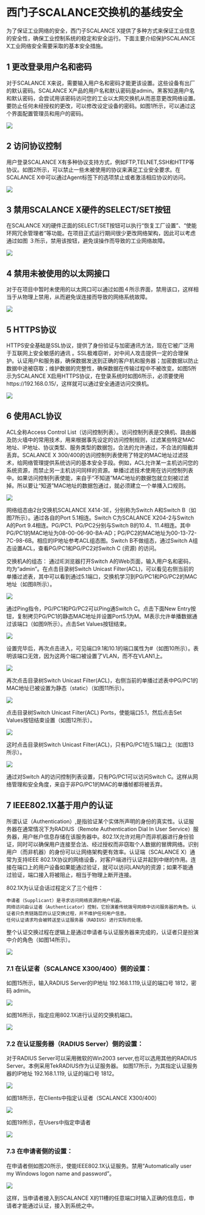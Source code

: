 # 西门子SCALANCE交换机的基线安全
为了保证工业网络的安全，西门子SCALANCE X提供了多种方式来保证工业信息的安全性，确保工业控制系统的稳定和安全运行。下面主要介绍保护SCALANCE X工业网络安全需要采取的基本安全措施。

## 1 更改登录用户名和密码
对于SCALANCE X来说，需要输入用户名和密码才能更该设置。这些设备有出厂的默认密码。SCALANCE X产品的用户名和默认密码是admin。黑客知道用户名和默认密码，会尝试用该密码访问您的工业以太网交换机从而恶意更改网络设置。要防止任何未经授权的更改，可以修改设定设备的密码。如图1所示，可以通过这个界面配置管理员和用户的密码。

![](/img/西门子交换机基线安全/1.png)

## 2 访问协议控制
用户登录SCALANCE X有多种协议支持方式，例如FTP,TELNET,SSH和HTTP等协议。如图2所示，可以禁止一些未被使用的协议来满足工业安全要求。在SCALANCE X中可以通过Agent标签下的选项禁止或者激活相应协议的访问。

![](/img/西门子交换机基线安全/2.png)

## 3 禁用SCALANCE X硬件的SELECT/SET按钮
在SCALANCE X的硬件正面的SELECT/SET按钮可以执行“恢复工厂设置”、“使能环网冗余管理者”等功能。在项目正式运行期间很少更改网络架构，因此可以考虑通过如图 ３所示，禁用该按钮，避免误操作而导致的工业网络故障。

![](/img/西门子交换机基线安全/3.png)

## 4 禁用未被使用的以太网接口
对于在项目中暂时未使用的以太网口可以通过如图４所示界面，禁用该口，这样相当于从物理上禁用，从而避免误连接而导致的网络系统故障。

![](/img/西门子交换机基线安全/4.png)

## 5 HTTPS协议
HTTPS安全基础是SSL协议，提供了身份验证与加密通讯方法，现在它被广泛用于互联网上安全敏感的通讯 。SSL极难窃听，对中间人攻击提供一定的合理保护。认证用户和服务器，确保数据发送到正确的客户机和服务器；加密数据以防止数据中途被窃取；维护数据的完整性，确保数据在传输过程中不被改变。如图5所示为SCALANCE X启用HTTPS协议，在登录系统时如图6所示，必须要使用https://192.168.0.15/，这样就可以通过安全通道访问交换机。

![](/img/西门子交换机基线安全/5.png)

## 6 使用ACL协议
ACL全称Access Control List（访问控制列表）。访问控制列表是交换机、路由器及防火墙中的常用技术，用来根据事先设定的访问控制规则，过滤某些特定MAC地址、IP地址、协议类型、服务类型的数据包，合法的允许通过，不合法的阻截并丢弃。SCALANCE X 300/400的访问控制列表使用了特定的MAC地址过滤技术，给网络管理提供系统访问的基本安全手段。例如，ACL允许某一主机访问您的系统资源，而禁止另一主机访问同样的资源。单播过滤技术使用在访问控制列表中。如果访问控制列表使能，来自于“不知道”MAC地址的数据包就立刻被过滤掉。所以要让“知道”MAC地址的数据包通过，就必须建立一个单播入口规则。

![](/img/西门子交换机基线安全/6.png)

网络组态由2台交换机SCALANCE X414-3E，分别称为Switch A和Switch B（如图7所示）。通过各自的Port 5.1相连。Switch C为SCALANCE X204-2与Switch A的Port 9.4相连。PG/PC1、PG/PC2分别与Switch B的10.4、11.4相连。其中PG/PC1的MAC地址为08-00-06-90-BA-AD；PG/PC2的MAC地址为00-13-72-7C-98-6B。相应的IP地址参考ACL组态图。Switch B不做组态，通过Switch A组态设置ACL，查看PG/PC1和PG/PC2对Switch C (资源) 的访问。

交换机A的组态：
通过IE浏览器打开Switch A的Web页面，输入用户名和密码，均为“admin”。在点击目录树Switch Unicast Filter(ACL)，可以看见右侧当前的单播过滤表，其中可以看到通过5.1端口，交换机学习到PG/PC1和PG/PC2的MAC地址（如图8所示）。

![](/img/西门子交换机基线安全/7.png)

通过Ping指令，PG/PC1和PG/PC2可以Ping通Switch C。点击下面New Entry按钮，复制拷贝PG/PC1的静态MAC地址并设置Port5.1为M。M表示允许单播数据通过该端口（如图9所示）。点击Set Values按钮结束。

![](/img/西门子交换机基线安全/8.png)

设置完毕后，再次点击进入，可见端口9.1和10.1的端口属性为#（如图10所示）。表明该端口无效，因为这两个端口被设置了VLAN，而不在VLAN1上。

![](/img/西门子交换机基线安全/9.png)

再次点击目录树Switch Unicast Filter(ACL)，右侧当前的单播过滤表中PG/PC1的MAC地址已被设置为静态（static）（如图11所示）。

![](/img/西门子交换机基线安全/10.png)

点击目录树Switch Unicast Filter(ACL) Ports，使能端口5.1，然后点击Set Values按钮结束设置（如图12所示）。

![](/img/西门子交换机基线安全/11.png)

这时点击目录树Switch Unicast Filter(ACL)，只有PG/PC1在5.1端口上（如图13所示）。

![](/img/西门子交换机基线安全/12.png)

通过对Switch A的访问控制列表设置，只有PG/PC1可以访问Switch C。这样从网络管理和安全角度，来自于非PG/PC1的MAC的单播帧都将被丢弃。

## 7 IEEE802.1X基于用户的认证
所谓认证（Authentication）,是指验证某个实体所声明的身份的真实性。认证服务器在通常情况下为RADIUS（Remote Authentication Dial In User Service）服务器，用户帐户信息存储在该服务器中。802.1X允许对用户而非机器进行身份验证，同时可以确保用户连接至合法、经过授权而非窃取个人数据的冒牌网络。识别用户（而非机器）的身份可以让网络架构更有效率。认证端（SCALANCE X）通常为支持IEEE 802.1X协议的网络设备，对客户端进行认证并起到中继的作用。连接在端口上的用户设备如果能通过验证，就可以访问LAN内的资源；如果不能通过验证，端口接入将被阻止，相当于物理上断开连接。

802.1X为认证会话过程定义了三个组件：

    申请者（Supplicant）是寻求访问网络资源的用户机器。
    网络访问由认证者（Authenticator）控制，它扮演着传统拨号网络中访问服务器的角色。认证者只负责链路层的认证交换过程，并不维护任何用户信息。
    任何认证请求均会被转送至认证服务器（RADIUS）进行实际的处理。
整个认证交换过程在逻辑上是通过申请者与认证服务器来完成的，认证者只是扮演中介的角色（如图14所示）。

![](/img/西门子交换机基线安全/13.png)

### 7.1 在认证者（SCALANCE X300/400）侧的设置：
如图15所示，输入RADIUS Server的IP地址 192.168.1.119,认证的端口号 1812，密码 admin。

![](/img/西门子交换机基线安全/14.png)

如图16所示，指定应用802.1X进行认证的交换机端口。

![](/img/西门子交换机基线安全/15.png)

### 7.2 在认证服务器（RADIUS Server）侧的设置：
对于RADIUS Server可以采用微软的Win2003 server,也可以选用其他的RADIUS Server。本例采用TekRADIUS作为认证服务器。
如图17所示，为其指定认证服务器的IP地址 192.168.1.119, 认证的端口号 1812。

![](/img/西门子交换机基线安全/16.png)

如图18所示，在Clients中指定认证者（SCALANCE X300/400）

![](/img/西门子交换机基线安全/17.png)

如图19所示，在Users中指定申请者

![](/img/西门子交换机基线安全/18.png)

### 7.3 在申请者侧的设置：
在申请者侧如图20所示，使能IEEE802.1X认证服务。禁用“Automatically user my Windows logon name and password”。

![](/img/西门子交换机基线安全/19.png)

这样，当申请者接入到SCALANCE X的11槽的任意端口时输入正确的信息后，申请者才能通过认证，接入到系统之中。